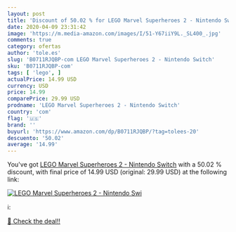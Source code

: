 ```yaml
---
layout: post
title: 'Discount of 50.02 % for LEGO Marvel Superheroes 2 - Nintendo Swi'
date: 2020-04-09 23:31:42
image: 'https://m.media-amazon.com/images/I/51-Y67iiY9L._SL400_.jpg'
comments: true
category: ofertas
author: 'tole.es'
slug: 'B0711RJQBP-com LEGO Marvel Superheroes 2 - Nintendo Switch'
sku: 'B0711RJQBP-com'
tags: [ 'lego', ]
actualPrice: 14.99 USD
currency: USD
price: 14.99
comparePrice: 29.99 USD
prodname: 'LEGO Marvel Superheroes 2 - Nintendo Switch'
country: 'com'
flag: '🇺🇸'
brand: ''
buyurl: 'https://www.amazon.com/dp/B0711RJQBP/?tag=tolees-20'
descuento: '50.02'
average: '14.99'
---
```


You've got [LEGO Marvel Superheroes 2 - Nintendo Switch](https://www.amazon.com/dp/B0711RJQBP/?tag=tolees-20) with a  50.02 % discount, with final price of 14.99 USD (original: 29.99 USD) at the following link:

[![LEGO Marvel Superheroes 2 - Nintendo Swi](https://m.media-amazon.com/images/I/51-Y67iiY9L._SL400_.jpg)](https://www.amazon.com/dp/B0711RJQBP/?tag=tolees-20)

ℹ️:


[🛒 Check the deal!!](https://www.amazon.com/dp/B0711RJQBP/?tag=tolees-20)
